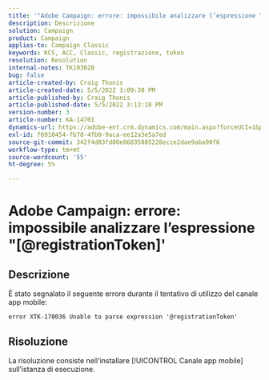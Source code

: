 ```yaml
---
title: '"Adobe Campaign: errore: impossibile analizzare l’espressione "@registrationToken"'
description: Descrizione
solution: Campaign
product: Campaign
applies-to: Campaign Classic
keywords: KCS, ACC, Classic, registrazione, token
resolution: Resolution
internal-notes: TK193028
bug: false
article-created-by: Craig Thonis
article-created-date: 5/5/2022 3:09:30 PM
article-published-by: Craig Thonis
article-published-date: 5/5/2022 3:13:18 PM
version-number: 3
article-number: KA-14701
dynamics-url: https://adobe-ent.crm.dynamics.com/main.aspx?forceUCI=1&pagetype=entityrecord&etn=knowledgearticle&id=e3a3c358-85cc-ec11-a7b5-6045bd00d995
exl-id: f6910454-fb78-4fb0-9aca-ee12a3e5a7ed
source-git-commit: 342f4d03fd80e86835885228ecce2dae9aba90f6
workflow-type: tm+mt
source-wordcount: '55'
ht-degree: 5%

---
```


# Adobe Campaign: errore: impossibile analizzare l’espressione &quot;[@registrationToken]&#39;

## Descrizione

È stato segnalato il seguente errore durante il tentativo di utilizzo del canale app mobile:

```
error XTK-170036 Unable to parse expression '@registrationToken'
```

## Risoluzione


La risoluzione consiste nell&#39;installare [!UICONTROL Canale app mobile] sull’istanza di esecuzione.
